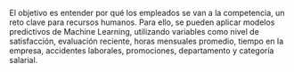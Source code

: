 El objetivo es entender por qué los empleados se van a la competencia, un reto clave para recursos humanos. Para ello, se pueden aplicar modelos predictivos de Machine Learning, utilizando variables como nivel de satisfacción, evaluación reciente, horas mensuales promedio, tiempo en la empresa, accidentes laborales, promociones, departamento y categoría salarial.







